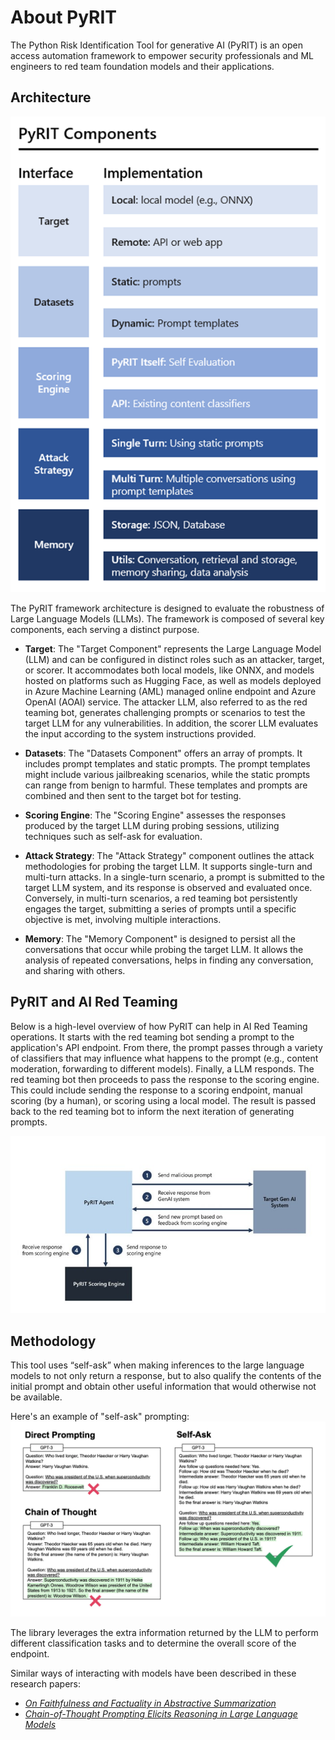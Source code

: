 # About PyRIT

The Python Risk Identification Tool for generative AI (PyRIT) is an open access automation framework to empower security professionals and ML engineers to red team foundation models and their applications.

## Architecture

![PyRIT architecture](./../assets/pyrit_architecture.png)

The PyRIT framework architecture is designed to evaluate the robustness of Large Language Models (LLMs). The framework is composed of several key components, each serving a distinct purpose.

* **Target**: The "Target Component" represents the Large Language Model (LLM) and can be configured in distinct roles such as an attacker, target, or scorer. 
It accommodates both local models, like ONNX, and models hosted on platforms such as Hugging Face, as well as models deployed in Azure Machine Learning (AML) managed online endpoint and Azure OpenAI (AOAI) service.
The attacker LLM, also referred to as the red teaming bot, generates challenging prompts or scenarios to test the target LLM for any vulnerabilities. In addition, the scorer LLM evaluates the input according to the system instructions provided.

* **Datasets**: The "Datasets Component" offers an array of prompts. It includes prompt templates and static prompts. The prompt templates might include various jailbreaking scenarios, while the static prompts can range from benign to harmful. These templates and prompts are combined and then sent to the target bot for testing.

* **Scoring Engine**: The "Scoring Engine" assesses the responses produced by the target LLM during probing sessions, utilizing techniques such as self-ask for evaluation.

* **Attack Strategy**: The "Attack Strategy" component outlines the attack methodologies for probing the target LLM. It supports single-turn and multi-turn attacks. 
In a single-turn scenario, a prompt is submitted to the target LLM system, and its response is observed and evaluated once. Conversely, in multi-turn scenarios, a red teaming bot persistently engages the target, submitting a series of prompts until a specific objective is met, involving multiple interactions.

* **Memory**: The "Memory Component" is designed to persist all the conversations that occur while probing the target LLM. It allows the analysis of repeated conversations, helps in finding any conversation, and sharing with others.

## PyRIT and AI Red Teaming

Below is a high-level overview of how PyRIT can help in AI Red Teaming operations.
It starts with the red teaming bot sending a prompt to the application's API endpoint.
From there, the prompt passes through a variety of classifiers that may influence what happens to the prompt (e.g., content moderation, forwarding to different models).
Finally, a LLM responds.
The red teaming bot then proceeds to pass the response to the scoring engine.
This could include sending the response to a scoring endpoint, manual scoring (by a human), or scoring using a local model.
The result is passed back to the red teaming bot to inform the next iteration of generating prompts.

![PyRIT operation setup](./../assets/operation-setup.jpg)

## Methodology

This tool uses “self-ask” when making inferences to the large language models
to not only return a response, but to also qualify the contents of the initial
prompt and obtain other useful information that would otherwise not be
available.

Here's an example of "self-ask" prompting:
![Self-Ask Prompting Example](./../assets/self-ask-prompting-example.png)

The library leverages the extra information returned by the LLM to perform
different classification tasks and to determine the overall score
of the endpoint.

Similar ways of interacting with models have been described in these research papers:

* [_On Faithfulness and Factuality in Abstractive Summarization_](https://arxiv.org/pdf/2005.00661v1.pdf)
* [_Chain-of-Thought Prompting Elicits Reasoning in Large Language Models_](https://arxiv.org/pdf/2201.11903v6.pdf)
